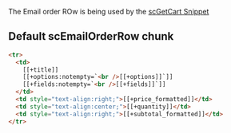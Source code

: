 The Email order ROw is being used by the [scGetCart Snippet](../Snippets/scGetCart) 

## Default scEmailOrderRow chunk

```` html
<tr>
  <td>
    [[+title]]
    [[+options:notempty=`<br />[[+options]]`]]
    [[+fields:notempty=`<br />[[+fields]]`]]
  </td>
  <td style="text-align:right;">[[+price_formatted]]</td>
  <td style="text-align:center;">[[+quantity]]</td>
  <td style="text-align:right;">[[+subtotal_formatted]]</td>
</tr>

````